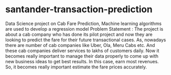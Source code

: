 # santander-transaction-prediction



Data Science project on Cab Fare Prediction, Machine learning algorithms are used to develop a regression model Problem Statement : The project is about a cab company who has done its pilot project and now they are looking to predict the fare for their future transactional cases. As, nowadays there are number of cab companies like Uber, Ola, Meru Cabs etc. And these cab companies deliver services to lakhs of customers daily. Now it becomes really important to manage their data properly to come up with new business ideas to get best results. In this case, earn most revenues. So, it becomes really important estimate the fare prices accurately.



